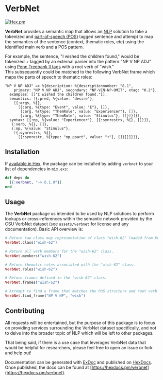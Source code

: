 # VerbNet

[![Hex.pm](https://img.shields.io/hexpm/v/verbnet.svg)](https://hex.pm/packages/verbnet)

**VerbNet** provides a semantic map that allows an [NLP](https://en.wikipedia.org/wiki/Natural_language_processing) 
solution to take a tokenized and [part-of-speech (POS)](https://en.wikipedia.org/wiki/Part_of_speech) tagged sentence 
and attempt to map the semantics of the sentence (context, thematic roles, etc) using the identified main verb and a POS
pattern.

For example, the sentence, "I wished the children found," would be tokenized + tagged by an external parser into the 
pattern "NP V NP ADJ" using [Penn Treebank II tags](http://www.clips.ua.ac.be/pages/mbsp-tags) with a root verb of "wish."  
This subsequently could be matched to the following VerbNet frame which maps the parts of speech to thematic roles:

```
"NP V NP ADJ" => %{description: %{descriptionnumber: "8.1",
    primary: "NP V NP ADJ", secondary: "NP-VEN-NP-OMIT", xtag: "0.2"},
  examples: [["I wished the children found."]],
  semantics: [{:pred, %{value: "desire"},
    [{:args, %{},
      [{:arg, %{type: "Event", value: "E"}, []},
       {:arg, %{type: "ThemRole", value: "Experiencer"}, []},
       {:arg, %{type: "ThemRole", value: "Stimulus"}, []}]}]}],
  syntax: [{:np, %{value: "Experiencer"}, [{:synrestrs, %{}, []}]},
   {:verb, %{}, []},
   {:np, %{value: "Stimulus"},
    [{:synrestrs, %{},
      [{:synrestr, %{type: "np_ppart", value: "+"}, []}]}]}]},
```

## Installation

If [available in Hex](https://hex.pm/packages/verbnet), the package can be installed
by adding `verbnet` to your list of dependencies in `mix.exs`:

```elixir
def deps do
  [{:verbnet, "~> 0.1.0"}]
end
```

## Usage

The **VerbNet** package us intended to be used by NLP solutions to perform lookups or cross-references within the 
semantic network provided by the CSU VerbNet dataset (see `assets/verbnet` for license and any documentation).  Basic API overview is:

```elixir
# Return raw class map representation of class "wish-62" loaded from VerbNet file wish-62.xml.
VerbNet.class("wish-62")

# Return all verb members for the "wish-62" class.
VerbNet.members("wish-62")

# Return thematic roles associated with the "wish-62" class.
VerbNet.roles("wish-62")

# Return frames defined in the "wish-62" class.
VerbNet.frames("wish-62")

# Attempt to find a frame that matches the POS structure and root verb of a phrase.
VerbNet.find_frame("NP V NP", "wish")
```

## Contributing

All requests will be entertained, but the purpose of this package is to focus on providing services surrounding the 
VerbNet dataset specifically, and not to delve into the broader topic of NLP which will be left to other packages.

That being said, if there is a use case that leverages VerbNet data that would be helpful for researchers, please feel 
free to open an issue or fork and help out!

Documentation can be generated with [ExDoc](https://github.com/elixir-lang/ex_doc)
and published on [HexDocs](https://hexdocs.pm). Once published, the docs can
be found at [https://hexdocs.pm/verbnet](https://hexdocs.pm/verbnet).

